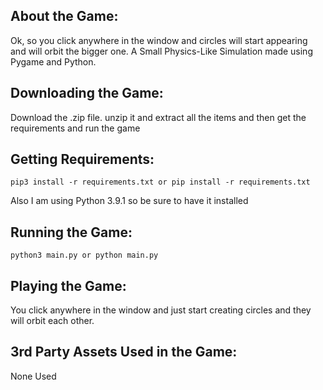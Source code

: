 ## About the Game:
Ok, so you click anywhere in the window and circles will start appearing and will orbit the bigger one. A Small Physics-Like Simulation made using Pygame and Python.

## Downloading the Game:
Download the .zip file. unzip it and extract all the items and then get the requirements and run the game

## Getting Requirements:

```
pip3 install -r requirements.txt or pip install -r requirements.txt
```

Also I am using Python 3.9.1 so be sure to have it installed

## Running the Game:

```
python3 main.py or python main.py
```

## Playing the Game:

You click anywhere in the window and just start creating circles and they will orbit each other.

## 3rd Party Assets Used in the Game:

None Used


